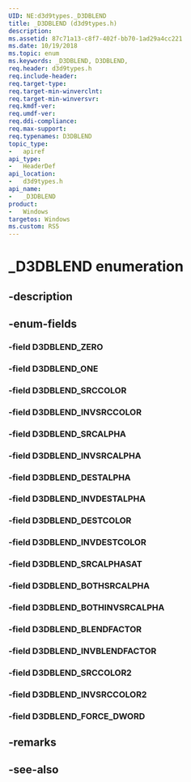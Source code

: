 ```yaml
---
UID: NE:d3d9types._D3DBLEND
title: _D3DBLEND (d3d9types.h)
description: 
ms.assetid: 87c71a13-c8f7-402f-bb70-1ad29a4cc221
ms.date: 10/19/2018
ms.topic: enum
ms.keywords: _D3DBLEND, D3DBLEND, 
req.header: d3d9types.h
req.include-header:
req.target-type:
req.target-min-winverclnt:
req.target-min-winversvr:
req.kmdf-ver:
req.umdf-ver:
req.ddi-compliance:
req.max-support:
req.typenames: D3DBLEND
topic_type: 
-	apiref
api_type: 
-	HeaderDef
api_location: 
-	d3d9types.h
api_name: 
-	_D3DBLEND
product:
-	Windows
targetos: Windows
ms.custom: RS5
---
```


# _D3DBLEND enumeration

## -description



## -enum-fields

### -field D3DBLEND_ZERO 
### -field D3DBLEND_ONE 
### -field D3DBLEND_SRCCOLOR 
### -field D3DBLEND_INVSRCCOLOR 
### -field D3DBLEND_SRCALPHA 
### -field D3DBLEND_INVSRCALPHA 
### -field D3DBLEND_DESTALPHA 
### -field D3DBLEND_INVDESTALPHA 
### -field D3DBLEND_DESTCOLOR 
### -field D3DBLEND_INVDESTCOLOR 
### -field D3DBLEND_SRCALPHASAT 
### -field D3DBLEND_BOTHSRCALPHA 
### -field D3DBLEND_BOTHINVSRCALPHA 
### -field D3DBLEND_BLENDFACTOR 
### -field D3DBLEND_INVBLENDFACTOR 
### -field D3DBLEND_SRCCOLOR2 
### -field D3DBLEND_INVSRCCOLOR2 
### -field D3DBLEND_FORCE_DWORD 

## -remarks

## -see-also
